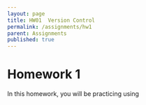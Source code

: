 ```yaml
---
layout: page
title: HW01  Version Control
permalink: /assignments/hw1
parent: Assignments
published: true
---
```


# Homework 1 

In this homework, you will be practicing using 

